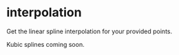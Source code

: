 # interpolation
Get the linear spline interpolation for your provided points.

Kubic splines coming soon.